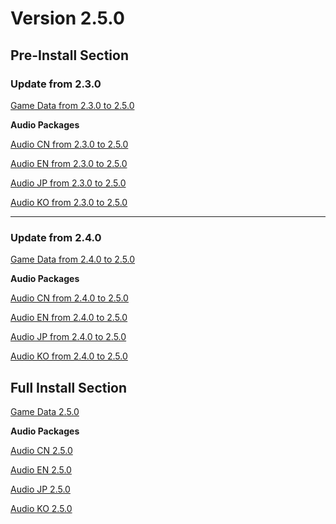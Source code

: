 # Version 2.5.0

## Pre-Install Section

### Update from 2.3.0

[Game Data from 2.3.0 to 2.5.0](https://autopatchhk.yuanshen.com/client_app/update/hk4e_global/10/game_2.3.0_2.5.0_hdiff_DFWAwSmaTj7n90Ru.zip)

**Audio Packages**

[Audio CN from 2.3.0 to 2.5.0](https://autopatchhk.yuanshen.com/client_app/update/hk4e_global/10/zh-cn_2.3.0_2.5.0_hdiff_6Y1XIaq27jKkMGsz.zip)

[Audio EN from 2.3.0 to 2.5.0](https://autopatchhk.yuanshen.com/client_app/update/hk4e_global/10/en-us_2.3.0_2.5.0_hdiff_5Mx1uveJjTQz9w3r.zip)

[Audio JP from 2.3.0 to 2.5.0](https://autopatchhk.yuanshen.com/client_app/update/hk4e_global/10/ja-jp_2.3.0_2.5.0_hdiff_BA6UcSsKf2VRpLFH.zip)

[Audio KO from 2.3.0 to 2.5.0](https://autopatchhk.yuanshen.com/client_app/update/hk4e_global/10/ko-kr_2.3.0_2.5.0_hdiff_7iPhaQjMp3fsRGdX.zip)

----

### Update from 2.4.0

[Game Data from 2.4.0 to 2.5.0](https://autopatchhk.yuanshen.com/client_app/update/hk4e_global/10/game_2.4.0_2.5.0_hdiff_G7AskHSpFPiXwRyU.zip)

**Audio Packages**

[Audio CN from 2.4.0 to 2.5.0](https://autopatchhk.yuanshen.com/client_app/update/hk4e_global/10/zh-cn_2.4.0_2.5.0_hdiff_Tx1P3el0KJ68Vu4Z.zip)

[Audio EN from 2.4.0 to 2.5.0](https://autopatchhk.yuanshen.com/client_app/update/hk4e_global/10/en-us_2.4.0_2.5.0_hdiff_FGN5bsVa0BZLKqEA.zip)

[Audio JP from 2.4.0 to 2.5.0](https://autopatchhk.yuanshen.com/client_app/update/hk4e_global/10/ja-jp_2.4.0_2.5.0_hdiff_t0MU7XpPc3ofbYwD.zip)

[Audio KO from 2.4.0 to 2.5.0](https://autopatchhk.yuanshen.com/client_app/update/hk4e_global/10/ko-kr_2.4.0_2.5.0_hdiff_0BLZeojnu59RDlx4.zip)

## Full Install Section

[Game Data 2.5.0](https://autopatchhk.yuanshen.com/client_app/download/pc_zip/20220125104720_x2gRaOdngikczohR/GenshinImpact_2.5.0.zip)

**Audio Packages**

[Audio CN 2.5.0](https://autopatchhk.yuanshen.com/client_app/download/pc_zip/20220125104720_x2gRaOdngikczohR/Audio_Chinese_2.5.0.zip)

[Audio EN 2.5.0](https://autopatchhk.yuanshen.com/client_app/download/pc_zip/20220125104720_x2gRaOdngikczohR/Audio_English(US)_2.5.0.zip)

[Audio JP 2.5.0](https://autopatchhk.yuanshen.com/client_app/download/pc_zip/20220125104720_x2gRaOdngikczohR/Audio_Japanese_2.5.0.zip)

[Audio KO 2.5.0](https://autopatchhk.yuanshen.com/client_app/download/pc_zip/20220125104720_x2gRaOdngikczohR/Audio_Korean_2.5.0.zip)
